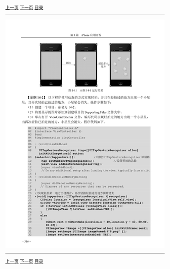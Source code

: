 [上一页](327.md) [下一页](329.md) [目录](../README.md)

***

![328](../images/328.png)

***

[上一页](327.md) [下一页](329.md) [目录](../README.md)